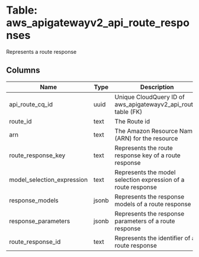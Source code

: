 
# Table: aws_apigatewayv2_api_route_responses
Represents a route response
## Columns
| Name        | Type           | Description  |
| ------------- | ------------- | -----  |
|api_route_cq_id|uuid|Unique CloudQuery ID of aws_apigatewayv2_api_routes table (FK)|
|route_id|text|The Route id|
|arn|text|The Amazon Resource Name (ARN) for the resource|
|route_response_key|text|Represents the route response key of a route response|
|model_selection_expression|text|Represents the model selection expression of a route response|
|response_models|jsonb|Represents the response models of a route response|
|response_parameters|jsonb|Represents the response parameters of a route response|
|route_response_id|text|Represents the identifier of a route response|
